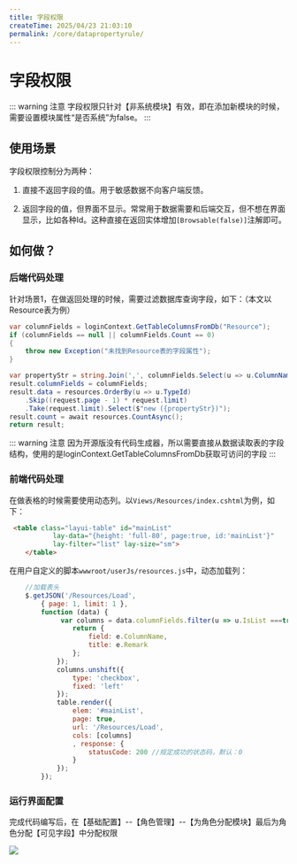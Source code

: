 ```yaml
---
title: 字段权限
createTime: 2025/04/23 21:03:10
permalink: /core/datapropertyrule/
---
```


# 字段权限

::: warning 注意
字段权限只针对【非系统模块】有效，即在添加新模块的时候，需要设置模块属性“是否系统”为false。
:::

## 使用场景

字段权限控制分为两种：

1. 直接不返回字段的值。用于敏感数据不向客户端反馈。

1. 返回字段的值，但界面不显示。常常用于数据需要和后端交互，但不想在界面显示，比如各种Id。这种直接在返回实体增加`[Browsable(false)]`注解即可。

## 如何做？

### 后端代码处理

针对场景1，在做返回处理的时候，需要过滤数据库查询字段，如下：（本文以Resource表为例）

```csharp
var columnFields = loginContext.GetTableColumnsFromDb("Resource");
if (columnFields == null || columnFields.Count == 0)
{
	throw new Exception("未找到Resource表的字段属性");
}

var propertyStr = string.Join(',', columnFields.Select(u => u.ColumnName));
result.columnFields = columnFields;
result.data = resources.OrderBy(u => u.TypeId)
	.Skip((request.page - 1) * request.limit)
	.Take(request.limit).Select($"new ({propertyStr})");
result.count = await resources.CountAsync();
return result;
```

::: warning 注意
因为开源版没有代码生成器，所以需要直接从数据读取表的字段结构，使用的是loginContext.GetTableColumnsFromDb获取可访问的字段
:::

### 前端代码处理

在做表格的时候需要使用动态列。以`Views/Resources/index.cshtml`为例，如下：

```HTML
 <table class="layui-table" id="mainList"
           lay-data="{height: 'full-80', page:true, id:'mainList'}"
           lay-filter="list" lay-size="sm">
    </table>
```

在用户自定义的脚本`wwwroot/userJs/resources.js`中，动态加载列：

```javascript
    //加载表头
    $.getJSON('/Resources/Load',
	    { page: 1, limit: 1 },
	    function (data) {
		     var columns = data.columnFields.filter(u => u.IsList ===true).map(function (e) {
			    return {
                    field: e.ColumnName,
                    title: e.Remark
			    };
		    });
		    columns.unshift({
			    type: 'checkbox',
			    fixed: 'left'
		    });
		    table.render({
			    elem: '#mainList',
			    page: true,
                url: '/Resources/Load',
			    cols: [columns]
			    , response: {
				    statusCode: 200 //规定成功的状态码，默认：0
			    }
		    });
        });
```
### 运行界面配置

完成代码编写后，在【基础配置】--【角色管理】--【为角色分配模块】最后为角色分配【可见字段】中分配权限

![](/roleassignproperty.png)


